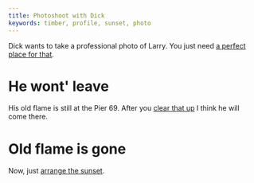 ```yaml
---
title: Photoshoot with Dick
keywords: timber, profile, sunset, photo
---
```


Dick wants to take a professional photo of Larry. You just need [a perfect place for that](010-place.md).

# He wont' leave
His old flame is still at the Pier 69. After you [clear that up](020-flame.md) I think he will come there.

# Old flame is gone
Now, just [arrange the sunset](030-golden-hour.md).
